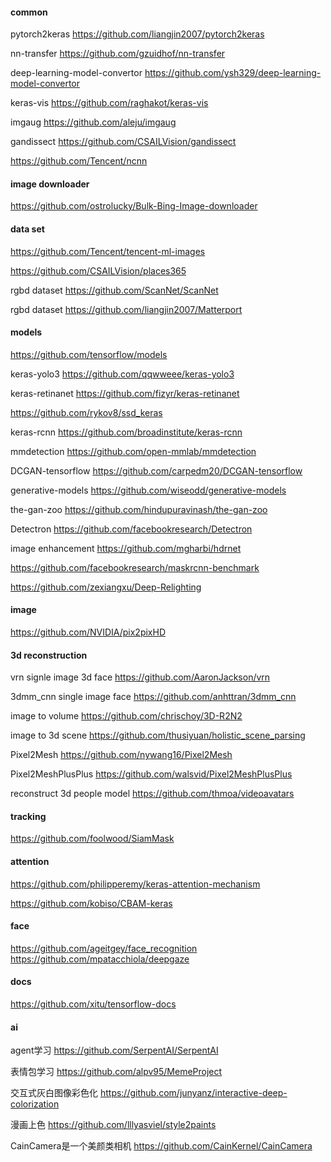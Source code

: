 #### common
pytorch2keras https://github.com/liangjin2007/pytorch2keras

nn-transfer https://github.com/gzuidhof/nn-transfer

deep-learning-model-convertor https://github.com/ysh329/deep-learning-model-convertor

keras-vis https://github.com/raghakot/keras-vis

imgaug https://github.com/aleju/imgaug

gandissect https://github.com/CSAILVision/gandissect

https://github.com/Tencent/ncnn

#### image downloader
https://github.com/ostrolucky/Bulk-Bing-Image-downloader

#### data set
https://github.com/Tencent/tencent-ml-images

https://github.com/CSAILVision/places365

rgbd dataset https://github.com/ScanNet/ScanNet

rgbd dataset https://github.com/liangjin2007/Matterport

#### models
https://github.com/tensorflow/models

keras-yolo3 https://github.com/qqwweee/keras-yolo3

keras-retinanet https://github.com/fizyr/keras-retinanet

https://github.com/rykov8/ssd_keras

keras-rcnn https://github.com/broadinstitute/keras-rcnn

mmdetection https://github.com/open-mmlab/mmdetection

DCGAN-tensorflow https://github.com/carpedm20/DCGAN-tensorflow

generative-models https://github.com/wiseodd/generative-models

the-gan-zoo https://github.com/hindupuravinash/the-gan-zoo

Detectron https://github.com/facebookresearch/Detectron

image enhancement https://github.com/mgharbi/hdrnet

https://github.com/facebookresearch/maskrcnn-benchmark

https://github.com/zexiangxu/Deep-Relighting
#### image
https://github.com/NVIDIA/pix2pixHD

#### 3d reconstruction 
vrn signle image 3d face https://github.com/AaronJackson/vrn

3dmm_cnn single image face https://github.com/anhttran/3dmm_cnn

image to volume https://github.com/chrischoy/3D-R2N2

image to 3d scene https://github.com/thusiyuan/holistic_scene_parsing

Pixel2Mesh https://github.com/nywang16/Pixel2Mesh

Pixel2MeshPlusPlus https://github.com/walsvid/Pixel2MeshPlusPlus

reconstruct 3d people model https://github.com/thmoa/videoavatars
#### tracking
https://github.com/foolwood/SiamMask

#### attention 
https://github.com/philipperemy/keras-attention-mechanism

https://github.com/kobiso/CBAM-keras

#### face
https://github.com/ageitgey/face_recognition
https://github.com/mpatacchiola/deepgaze

#### docs
https://github.com/xitu/tensorflow-docs

#### ai
agent学习 https://github.com/SerpentAI/SerpentAI

表情包学习 https://github.com/alpv95/MemeProject

交互式灰白图像彩色化 https://github.com/junyanz/interactive-deep-colorization

漫画上色 https://github.com/lllyasviel/style2paints

CainCamera是一个美颜类相机 https://github.com/CainKernel/CainCamera

